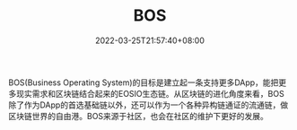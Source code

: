 ﻿---
weight: 
title: "BOS"
description: "BOS(Business Operating System)的目标是建立起一条支持更多DApp，能把更多现实需求和区块链结合起来的EOSIO生态链"
date: 2022-03-25T21:57:40+08:00
lastmod: 2022-03-25T16:45:40+08:00
draft: false
authors: ["Metabd"]
featuredImage: "bos.webp"
link: ""
tags: ["数字代币","BOS"]
categories: ["navigation"]
navigation: ["数字代币"]
lightgallery: true
toc: true
pinned: false
recommend: false
recommend1: false
---
BOS(Business Operating System)的目标是建立起一条支持更多DApp，能把更多现实需求和区块链结合起来的EOSIO生态链。从区块链的进化角度来看，BOS除了作为DApp的首选基础链以外，还可以作为一个各种异构链通证的流通链，做区块链世界的自由港。BOS来源于社区，也会在社区的维护下更好的发展。
